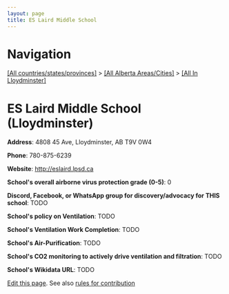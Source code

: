 ```yaml
---
layout: page
title: ES Laird Middle School
---
```

# Navigation

[[All countries/states/provinces]](../../..) > [[All Alberta Areas/Cities]](../..) > [[All In Lloydminster]](..)

# ES Laird Middle School (Lloydminster)

**Address**: 4808 45 Ave, Lloydminster, AB T9V 0W4

**Phone**: 780-875-6239

**Website**: <http://eslaird.lpsd.ca>

**School's overall airborne virus protection grade (0-5)**: 0

**Discord, Facebook, or WhatsApp group for discovery/advocacy for THIS school**: TODO

**School's policy on Ventilation**: TODO

**School's Ventilation Work Completion**: TODO

**School's Air-Purification**: TODO

**School's CO2 monitoring to actively drive ventilation and filtration**: TODO

**School's Wikidata URL**: TODO


[Edit this page](https://github.com/ventilate-schools/AB/edit/main/./Lloydminster/ES_Laird_Middle_School.md). See also [rules for contribution](../../../contribution-rules/)